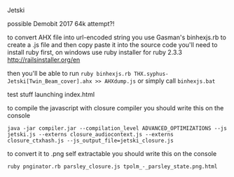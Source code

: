 Jetski

possible Demobit 2017 64k attempt?!

to convert AHX file into url-encoded string you use Gasman's binhexjs.rb to create a .js file and then copy paste it into the source code
you'll need to install ruby first,
on windows use ruby installer for ruby 2.3.3
http://railsinstaller.org/en

then you'll be able to run 
`ruby binhexjs.rb THX.syphus-Jetski[Twin_Beam_cover].ahx >> AHXdump.js`
or simply call `binhexjs.bat`

test stuff launching index.html

to compile the javascript with closure compiler you should write this on the console

`java -jar compiler.jar --compilation_level ADVANCED_OPTIMIZATIONS --js jetski.js --externs closure_audiocontext.js --externs closure_ctxhash.js --js_output_file=jetski_closure.js`

to convert it to .png self extractable you should write this on the console

`ruby pnginator.rb parsley_closure.js tpolm_-_parsley_state.png.html`
